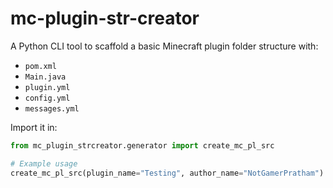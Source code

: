 # mc-plugin-str-creator

A Python CLI tool to scaffold a basic Minecraft plugin folder structure with:

- `pom.xml`
- `Main.java`
- `plugin.yml`
- `config.yml`
- `messages.yml`

Import it in:

```python
from mc_plugin_strcreator.generator import create_mc_pl_src

# Example usage
create_mc_pl_src(plugin_name="Testing", author_name="NotGamerPratham")
```